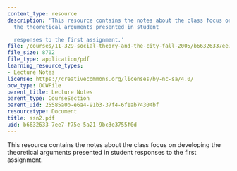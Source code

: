 ```yaml
---
content_type: resource
description: 'This resource contains the notes about the class focus on developing
  the theoretical arguments presented in student

  responses to the first assignment.'
file: /courses/11-329-social-theory-and-the-city-fall-2005/b66326337ee7f75e5a219bc3e3755f0d_ssn2.pdf
file_size: 8702
file_type: application/pdf
learning_resource_types:
- Lecture Notes
license: https://creativecommons.org/licenses/by-nc-sa/4.0/
ocw_type: OCWFile
parent_title: Lecture Notes
parent_type: CourseSection
parent_uid: 25585a0b-e6a4-91b3-37f4-6f1ab74304bf
resourcetype: Document
title: ssn2.pdf
uid: b6632633-7ee7-f75e-5a21-9bc3e3755f0d
---
```

This resource contains the notes about the class focus on developing the theoretical arguments presented in student
responses to the first assignment.
